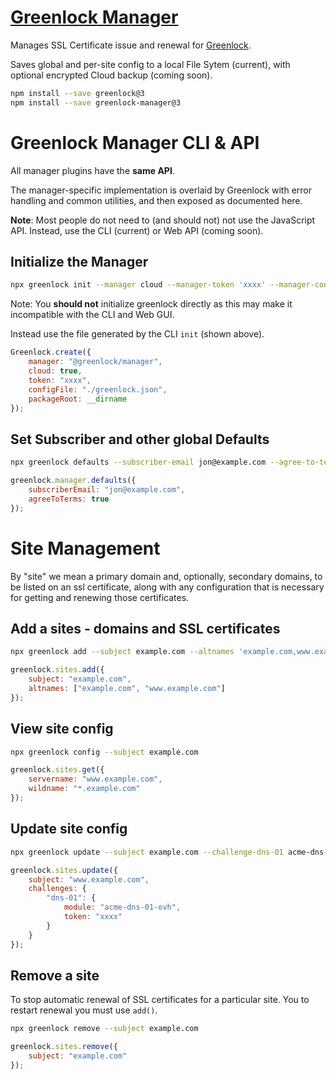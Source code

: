# [Greenlock Manager](https://git.rootprojects.org/root/greenlock-manager.js)

Manages SSL Certificate issue and renewal for [Greenlock](https://git.rootprojects.org/root/greenlock-manager.js).

Saves global and per-site config to a local File Sytem (current), with optional encrypted Cloud backup (coming soon).

```bash
npm install --save greenlock@3
npm install --save greenlock-manager@3
```

# Greenlock Manager CLI & API

All manager plugins have the **same API**.

The manager-specific implementation is overlaid by Greenlock with error handling and common utilities,
and then exposed as documented here.

**Note**: Most people do not need to (and should not) not use the JavaScript API.
Instead, use the CLI (current) or Web API (coming soon).

## Initialize the Manager

```bash
npx greenlock init --manager cloud --manager-token 'xxxx' --manager-config-file './greenlock.json'
```

Note: You **should not** initialize greenlock directly as
this may make it incompatible with the CLI and Web GUI.

Instead use the file generated by the CLI `init` (shown above).

```js
Greenlock.create({
    manager: "@greenlock/manager",
    cloud: true,
    token: "xxxx",
    configFile: "./greenlock.json",
    packageRoot: __dirname
});
```

## Set Subscriber and other global Defaults

```bash
npx greenlock defaults --subscriber-email jon@example.com --agree-to-terms true
```

```js
greenlock.manager.defaults({
    subscriberEmail: "jon@example.com",
    agreeToTerms: true
});
```

# Site Management

By "site" we mean a primary domain and, optionally, secondary domains, to be listed on an ssl certificate,
along with any configuration that is necessary for getting and renewing those certificates.

## Add a sites - domains and SSL certificates

```bash
npx greenlock add --subject example.com --altnames 'example.com,www.example.com'
```

```js
greenlock.sites.add({
    subject: "example.com",
    altnames: ["example.com", "www.example.com"]
});
```

## View site config

```bash
npx greenlock config --subject example.com
```

```js
greenlock.sites.get({
    servername: "www.example.com",
    wildname: "*.example.com"
});
```

## Update site config

```bash
npx greenlock update --subject example.com --challenge-dns-01 acme-dns-01-ovh --challenge-dns-01-token xxxx
```

```js
greenlock.sites.update({
    subject: "www.example.com",
    challenges: {
        "dns-01": {
            module: "acme-dns-01-ovh",
            token: "xxxx"
        }
    }
});
```

## Remove a site

To stop automatic renewal of SSL certificates for a particular site.
You to restart renewal you must use `add()`.

```bash
npx greenlock remove --subject example.com
```

```js
greenlock.sites.remove({
    subject: "example.com"
});
```
